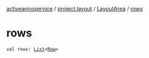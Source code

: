 [activeannoservice](../../index.md) / [project.layout](../index.md) / [LayoutArea](index.md) / [rows](./rows.md)

# rows

`val rows: `[`List`](https://kotlinlang.org/api/latest/jvm/stdlib/kotlin.collections/-list/index.html)`<`[`Row`](../-row/index.md)`>`